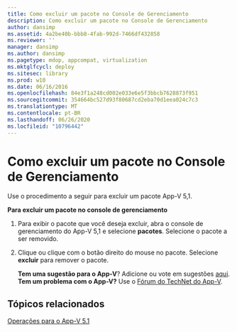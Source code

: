 ```yaml
---
title: Como excluir um pacote no Console de Gerenciamento
description: Como excluir um pacote no Console de Gerenciamento
author: dansimp
ms.assetid: 4a2be40b-bbb8-4fab-992d-7466df432858
ms.reviewer: ''
manager: dansimp
ms.author: dansimp
ms.pagetype: mdop, appcompat, virtualization
ms.mktglfcycl: deploy
ms.sitesec: library
ms.prod: w10
ms.date: 06/16/2016
ms.openlocfilehash: 84e3f1a248cd002e033e6e5f3bbcb7628873f951
ms.sourcegitcommit: 354664bc527d93f80687cd2eba70d1eea024c7c3
ms.translationtype: MT
ms.contentlocale: pt-BR
ms.lasthandoff: 06/26/2020
ms.locfileid: "10796442"
---
```

# Como excluir um pacote no Console de Gerenciamento


Use o procedimento a seguir para excluir um pacote App-V 5,1.

**Para excluir um pacote no console de gerenciamento**

1.  Para exibir o pacote que você deseja excluir, abra o console de gerenciamento do App-V 5,1 e selecione **pacotes**. Selecione o pacote a ser removido.

2.  Clique ou clique com o botão direito do mouse no pacote. Selecione **excluir** para remover o pacote.

    **Tem uma sugestão para o App-V**? Adicione ou vote em sugestões [aqui](http://appv.uservoice.com/forums/280448-microsoft-application-virtualization). **Tem um problema com o App-V?** Use o [Fórum do TechNet do App-V](https://social.technet.microsoft.com/Forums/home?forum=mdopappv).

## Tópicos relacionados


[Operações para o App-V 5.1](operations-for-app-v-51.md)

 

 





